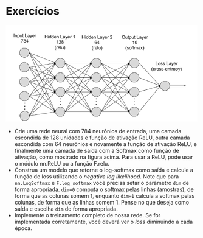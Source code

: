# Exercícios

<img src="assets/mlp_mnist.png" width=600px>

* Crie uma rede neural com 784 neurônios de entrada, uma camada escondida de 128 unidades e função de ativação ReLU, outra camada escondida com 64 neurônios e novamente a função de ativação ReLU, e finalmente uma camada de saída com a Softmax como função de ativação, como mostrado na figura acima.
Para usar a ReLU, pode usar o módulo nn.ReLU ou a função F.relu.
* Construa um modelo que retorne o log-softmax como saída e calcule a função de loss utilizando o _negative log likelihood_.
Note que para `nn.LogSoftmax` e `F.log_softmax` você precisa setar o parâmetro `dim` de forma apropriada.
`dim=0` computa o softmax pelas linhas (amostras), de forma que as colunas somem 1, enquanto `dim=1` calcula a softmax pelas colunas, de forma que as linhas somem 1.
Pense no que deseja como saída e escolha `dim` de forma apropriada.
* Implemente o treinamento completo de nossa rede. Se for implementada corretamente, você deverá ver o _loss_ diminuindo a cada época.
